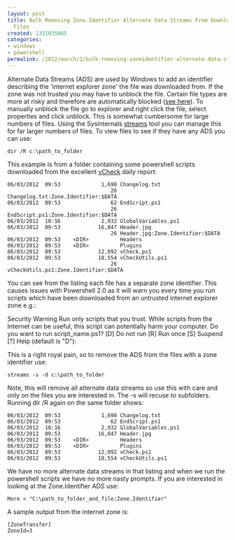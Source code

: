 ```yaml
---
layout: post
title: Bulk Removing Zone.Identifier Alternate Data Streams From Downloaded Windows
  Files
created: 1331035065
categories:
- windows
- powershell
permalink: /2012/march/2/bulk-removing-zoneidentifier-alternate-data-streams-downloaded-windows-files/
---
```

Alternate Data Streams (ADS) are used by Windows to add an identifier describing the 'internet explorer zone' the file was downloaded from. If the zone was not trusted you may have to unblock the file. Certain file types are more at risky and therefore are automatically blocked (<a href="http://support.microsoft.com/kb/883260">see here</a>). To manually unblock the file go to explorer and right click the file, select properties and click unblock. This is somewhat cumbersome for large numbers of files. Using the Sysinternals <a href="http://technet.microsoft.com/en-us/sysinternals/bb897440">streams</a> tool you can manage this for far larger numbers of files. To view files to see if they have any ADS you can use:
```
dir /R c:\path_to_folder
```
This example is from a folder containing some powershell scripts downloaded from the excellent <a href="http://www.virtu-al.net/featured-scripts/vcheck/">vCheck</a> daily report:

```
06/03/2012  09:53             1,698 Changelog.txt  
                                 26 Changelog.txt:Zone.Identifier:$DATA  
06/03/2012  09:53                62 EndScript.ps1  
                                 26 EndScript.ps1:Zone.Identifier:$DATA  
06/03/2012  10:16             2,932 GlobalVariables.ps1  
06/03/2012  09:53            16,847 Header.jpg  
                                 26 Header.jpg:Zone.Identifier:$DATA  
06/03/2012  09:53    <DIR>          Headers  
06/03/2012  09:53    <DIR>          Plugins  
06/03/2012  09:53            12,092 vCheck.ps1  
06/03/2012  09:53            18,554 vCheckUtils.ps1  
                                 26 vCheckUtils.ps1:Zone.Identifier:$DATA
```

You can see from the listing each file has a separate zone identifier. This causes issues with Powershell 2.0 as it will warn you every time you run scripts which have been downloaded from an untrusted internet explorer zone e.g.:

Security Warning
Run only scripts that you trust. While scripts from the Internet can be useful, this script can potentially harm your computer. Do you want to run script_name.ps1?
[D] Do not run  [R] Run once  [S] Suspend  [?] Help (default is "D"):

This is a right royal pain, so to remove the ADS from the files with a zone identifier use:
```
streams -s -d c:\path_to_folder
```
Note, this will remove all alternate data streams so use this with care and only on the files you are interested in. The -s will recuse to subfolders. Running dir /R again on the same folder shows:
```
06/03/2012  09:53             1,698 Changelog.txt
06/03/2012  09:53                62 EndScript.ps1
06/03/2012  10:16             2,932 GlobalVariables.ps1
06/03/2012  09:53            16,847 Header.jpg
06/03/2012  09:53    <DIR>          Headers
06/03/2012  09:53    <DIR>          Plugins
06/03/2012  09:53            12,092 vCheck.ps1
06/03/2012  09:53            18,554 vCheckUtils.ps1
```
We have no more alternate data streams in that listing and when we run the powershell scripts we have no more nasty prompts. If you are interested in looking at the Zone.Identifier ADS use:
```
More < "C:\path_to_folder_and_file:Zone.Identifier"
```
A sample output from the internet zone is:
```
[ZoneTransfer]
ZoneId=3
```